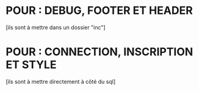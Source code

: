 # POUR : DEBUG, FOOTER ET HEADER
  [ils sont à mettre dans un dossier "inc"]
  
 # POUR : CONNECTION, INSCRIPTION ET STYLE 
  [ils sont à mettre directement à côté du sql]
